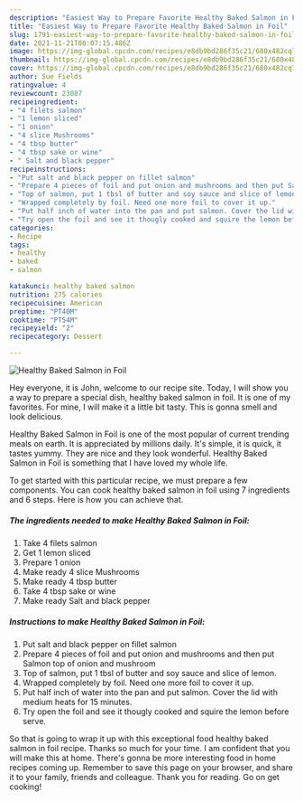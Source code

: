```yaml
---
description: "Easiest Way to Prepare Favorite Healthy Baked Salmon in Foil"
title: "Easiest Way to Prepare Favorite Healthy Baked Salmon in Foil"
slug: 1791-easiest-way-to-prepare-favorite-healthy-baked-salmon-in-foil
date: 2021-11-21T00:07:15.486Z
image: https://img-global.cpcdn.com/recipes/e8db9bd286f35c21/680x482cq70/healthy-baked-salmon-in-foil-recipe-main-photo.jpg
thumbnail: https://img-global.cpcdn.com/recipes/e8db9bd286f35c21/680x482cq70/healthy-baked-salmon-in-foil-recipe-main-photo.jpg
cover: https://img-global.cpcdn.com/recipes/e8db9bd286f35c21/680x482cq70/healthy-baked-salmon-in-foil-recipe-main-photo.jpg
author: Sue Fields
ratingvalue: 4
reviewcount: 23087
recipeingredient:
- "4 filets salmon"
- "1 lemon sliced"
- "1 onion"
- "4 slice Mushrooms"
- "4 tbsp butter"
- "4 tbsp sake or wine"
- " Salt and black pepper"
recipeinstructions:
- "Put salt and black pepper on fillet salmon"
- "Prepare 4 pieces of foil and put onion and mushrooms and then put Salmon top of onion and mushroom"
- "Top of salmon, put 1 tbsl of butter and soy sauce and slice of lemon."
- "Wrapped completely by foil. Need one more foil to cover it up."
- "Put half inch of water into the pan and put salmon. Cover the lid with medium heats for 15 minutes."
- "Try open the foil and see it thougly cooked and squire the lemon before serve."
categories:
- Recipe
tags:
- healthy
- baked
- salmon

katakunci: healthy baked salmon 
nutrition: 275 calories
recipecuisine: American
preptime: "PT40M"
cooktime: "PT54M"
recipeyield: "2"
recipecategory: Dessert

---
```



![Healthy Baked Salmon in Foil](https://img-global.cpcdn.com/recipes/e8db9bd286f35c21/680x482cq70/healthy-baked-salmon-in-foil-recipe-main-photo.jpg)

Hey everyone, it is John, welcome to our recipe site. Today, I will show you a way to prepare a special dish, healthy baked salmon in foil. It is one of my favorites. For mine, I will make it a little bit tasty. This is gonna smell and look delicious.



Healthy Baked Salmon in Foil is one of the most popular of current trending meals on earth. It is appreciated by millions daily. It's simple, it is quick, it tastes yummy. They are nice and they look wonderful. Healthy Baked Salmon in Foil is something that I have loved my whole life.


To get started with this particular recipe, we must prepare a few components. You can cook healthy baked salmon in foil using 7 ingredients and 6 steps. Here is how you can achieve that.

<!--inarticleads1-->

##### The ingredients needed to make Healthy Baked Salmon in Foil:

1. Take 4 filets salmon
1. Get 1 lemon sliced
1. Prepare 1 onion
1. Make ready 4 slice Mushrooms
1. Make ready 4 tbsp butter
1. Take 4 tbsp sake or wine
1. Make ready  Salt and black pepper




<!--inarticleads2-->

##### Instructions to make Healthy Baked Salmon in Foil:

1. Put salt and black pepper on fillet salmon
1. Prepare 4 pieces of foil and put onion and mushrooms and then put Salmon top of onion and mushroom
1. Top of salmon, put 1 tbsl of butter and soy sauce and slice of lemon.
1. Wrapped completely by foil. Need one more foil to cover it up.
1. Put half inch of water into the pan and put salmon. Cover the lid with medium heats for 15 minutes.
1. Try open the foil and see it thougly cooked and squire the lemon before serve.




So that is going to wrap it up with this exceptional food healthy baked salmon in foil recipe. Thanks so much for your time. I am confident that you will make this at home. There's gonna be more interesting food in home recipes coming up. Remember to save this page on your browser, and share it to your family, friends and colleague. Thank you for reading. Go on get cooking!
